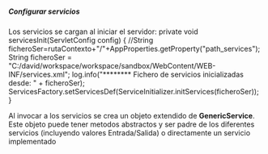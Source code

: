 <h5>Configurar servicios</h5>
Los servicios se cargan al iniciar el servidor:
	private void servicesInit(ServletConfig config) {
    //String ficheroSer=rutaContexto+"/"+AppProperties.getProperty("path_services");
    String ficheroSer = "C:/david/workspace/workspace/sandbox/WebContent/WEB-INF/services.xml";
		log.info("******** Fichero de servicios inicializadas desde: " + ficheroSer);
		ServicesFactory.setServicesDef(ServiceInitializer.initServices(ficheroSer));
  }
  
Al invocar a los servicios se crea un objeto extendido de <b>GenericService</b>. Este objeto puede tener metodos abstractos
y ser padre de los diferentes servicios (incluyendo valores Entrada/Salida) o directamente un servicio implementado

